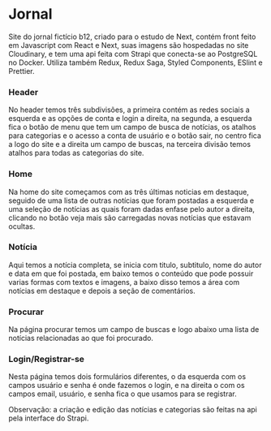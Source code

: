 # Jornal
Site do jornal fictício b12, criado para o estudo de Next, contém front feito em Javascript com React e Next, suas imagens são hospedadas no site Cloudinary, e tem uma api feita com Strapi que conecta-se ao PostgreSQL no Docker. Utiliza também Redux, Redux Saga, Styled Components, ESlint e Prettier.

### Header
No header temos três subdivisões, a primeira contém as redes sociais a esquerda e as opções de conta e login a direita, na segunda, a esquerda fica o botão de menu que tem um campo de busca de notícias, os atalhos para categorias e o acesso a conta de usuário e o botão sair, no centro fica a logo do site e a direita um campo de buscas, na terceira divisão temos atalhos para todas as categorias do site.

### Home
Na home do site começamos com as três últimas noticias em destaque, seguido de uma lista de outras notícias que foram postadas a esquerda e uma seleção de notícias as quais foram dadas enfase pelo autor a direita, clicando no botão veja mais são carregadas novas notícias que estavam ocultas.

### Notícia
Aqui temos a notícia completa, se inicia com titulo, subtitulo, nome do autor e data em que foi postada, em baixo temos o conteúdo que pode possuir varias formas com textos e imagens, a baixo disso temos a área com notícias em destaque e depois a seção de comentários.

### Procurar
Na página procurar temos um campo de buscas e logo abaixo uma lista de notícias relacionadas ao que foi procurado.

### Login/Registrar-se
Nesta página temos dois formulários diferentes, o da esquerda com os campos usuário e senha é onde fazemos o login, e na direita o com os campos email, usuário, e senha fica o que usamos para se registrar.

Observação: a criação e edição das notícias e categorias são feitas na api pela interface do Strapi.
